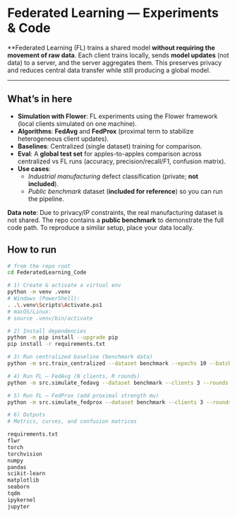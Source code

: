 # Federated Learning — Experiments & Code

**Federated Learning (FL) trains a shared model **without requiring the movement of raw data**. Each client trains locally, sends **model updates** (not data) to a server, and the server aggregates them. This preserves privacy and reduces central data transfer while still producing a global model.

---

## What’s in here

- **Simulation with Flower**: FL experiments using the Flower framework (local clients simulated on one machine).
- **Algorithms**: **FedAvg** and **FedProx** (proximal term to stabilize heterogeneous client updates).
- **Baselines**: Centralized (single dataset) training for comparison.
- **Eval**: A **global test set** for apples-to-apples comparison across centralized vs FL runs (accuracy, precision/recall/F1, confusion matrix).
- **Use cases**:
  - *Industrial manufacturing* defect classification (private; **not included**).
  - *Public benchmark* dataset (**included for reference**) so you can run the pipeline.

 **Data note**: Due to privacy/IP constraints, the real manufacturing dataset is not shared. The repo contains a **public benchmark** to demonstrate the full code path. To reproduce a similar setup, place your data locally.

## How to run

```bash
# from the repo root
cd FederatedLearning_Code

# 1) Create & activate a virtual env
python -m venv .venv
# Windows (PowerShell):
. .\.venv\Scripts\Activate.ps1
# macOS/Linux:
# source .venv/bin/activate

# 2) Install dependencies
python -m pip install --upgrade pip
pip install -r requirements.txt

# 3) Run centralized baseline (benchmark data)
python -m src.train_centralized --dataset benchmark --epochs 10 --batch-size 32 --lr 1e-3

# 4) Run FL — FedAvg (N clients, R rounds)
python -m src.simulate_fedavg --dataset benchmark --clients 3 --rounds 5 --local-epochs 5 --batch-size 32 --lr 1e-3

# 5) Run FL — FedProx (add proximal strength mu)
python -m src.simulate_fedprox --dataset benchmark --clients 3 --rounds 5 --local-epochs 5 --batch-size 32 --lr 1e-3 --mu 0.01

# 6) Outputs
# Metrics, curves, and confusion matrices 

requirements.txt
flwr
torch
torchvision
numpy
pandas
scikit-learn
matplotlib
seaborn
tqdm
ipykernel
jupyter

